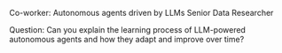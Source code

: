Co-worker: Autonomous agents driven by LLMs Senior Data Researcher

Question: Can you explain the learning process of LLM-powered autonomous agents and how they adapt and improve over time?